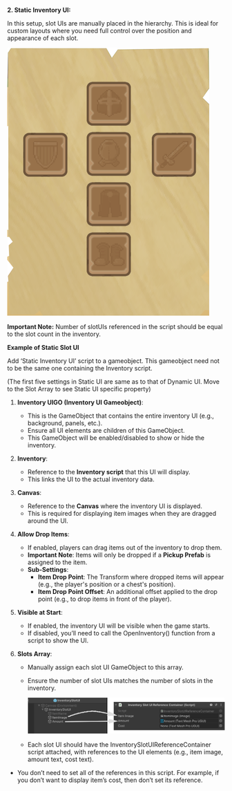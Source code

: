 **2\. Static Inventory UI:**

In this setup, slot UIs are manually placed in the hierarchy. This is ideal for custom layouts where you need full control over the position and appearance of each slot.

![image](https://github.com/Shakti-crypto/InventorySystem/blob/main/Readme/Images/PlayerEquipmentInventoryGameView.png)

**Important Note:** Number of slotUIs referenced in the script should be equal to the slot count in the inventory.

**Example of Static Slot UI**

Add ‘Static Inventory UI’ script to a gameobject. This gameobject need not to be the same one containing the Inventory script.

(The first five settings in Static UI are same as to that of Dynamic UI. Move to the Slot Array to see Static UI specific property)

1. **Inventory UIGO (Inventory UI Gameobject)**:
   
    - This is the GameObject that contains the entire inventory UI (e.g., background, panels, etc.).
    - Ensure all UI elements are children of this GameObject.
    - This GameObject will be enabled/disabled to show or hide the inventory.
      
3. **Inventory**:
   
    - Reference to the **Inventory script** that this UI will display.
    - This links the UI to the actual inventory data.
      
5. **Canvas**:
   
    - Reference to the **Canvas** where the inventory UI is displayed.
    - This is required for displaying item images when they are dragged around the UI.
      
7. **Allow Drop Items**:
   
    - If enabled, players can drag items out of the inventory to drop them.
    - **Important Note**: Items will only be dropped if a **Pickup Prefab** is assigned to the item.
    - **Sub-Settings**:
        - **Item Drop Point**: The Transform where dropped items will appear (e.g., the player's position or a chest's position).
        - **Item Drop Point Offset**: An additional offset applied to the drop point (e.g., to drop items in front of the player).
          
9. **Visible at Start**:
    
    - If enabled, the inventory UI will be visible when the game starts.
    - If disabled, you’ll need to call the OpenInventory() function from a script to show the UI.
      
11. **Slots Array**:
    
    - Manually assign each slot UI GameObject to this array.
    - Ensure the number of slot UIs matches the number of slots in the inventory.
      
      ![image](https://github.com/Shakti-crypto/InventorySystem/blob/main/Readme/Images/SlotUIPrefab.png)
      
    - Each slot UI should have the InventorySlotUIReferenceContainer script attached, with references to the UI elements (e.g., item image, amount text, cost text).

- You don’t need to set all of the references in this script. For example, if you don’t want to display item’s cost, then don’t set its reference.
